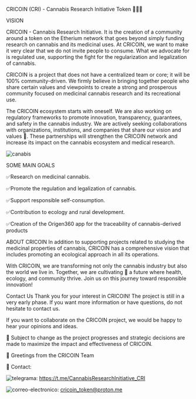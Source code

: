 CRICOIN (CRI) - Cannabis Research Initiative Token 👋👋👋

VISION

CRICOIN - Cannabis Research Initiative.
It is the creation of a community around a token on the Etherium network that goes beyond simply funding research on cannabis and its medicinal uses. 
At CRICOIN, we want to make it very clear that we do not invite people to consume. What we advocate for is regulated use, supporting the fight for the regularization and legalization of cannabis.

CRICOIN is a project that does not have a centralized team or core; it will be 100% community-driven. 
We firmly believe in bringing together people who share certain values and viewpoints to create a strong and prosperous community focused on medicinal cannabis research and its recreational use.

The CRICOIN ecosystem starts with oneself. We are also working on regulatory frameworks to promote innovation, transparency, guarantees, and safety in the cannabis industry. 
We are actively seeking collaborations with organizations, institutions, and companies that share our vision and values 💞️. 
These partnerships will strengthen the CRICOIN network and increase its impact on the cannabis ecosystem and medical research.

![canabis](https://github.com/CRICOIN-CRI/CRICOIN-CRI/assets/169584678/64ab4707-a3a8-4441-a37c-c02906180fab)

SOME MAIN GOALS

✅Research on medicinal cannabis.

✅Promote the regulation and legalization of cannabis.

✅Support responsible self-consumption.

✅Contribution to ecology and rural development.

✅Creation of the Origen360 app for the traceability of cannabis-derived products

ABOUT CRICOIN
In addition to supporting projects related to studying the medicinal properties of cannabis, CRICOIN has a comprehensive vision that includes promoting an ecological approach in all its operations.

With CRICOIN, we are transforming not only the cannabis industry but also the world we live in. Together, we are cultivating 🌱 a future where health, ecology, and community thrive. Join us on this journey toward responsible innovation!

Contact Us
Thank you for your interest in CRICOIN! The project is still in a very early phase. If you want more information or have questions, do not hesitate to contact us.

If you want to collaborate on the CRICOIN project, we would be happy to hear your opinions and ideas.

📌 Subject to change as the project progresses and strategic decisions are made to maximize the impact and effectiveness of CRICOIN.

👋 Greetings from the CRICOIN Team

📢 Contact:

![telegrama](https://github.com/CRICOIN-CRI/CRICOIN-CRI/assets/169584678/3b1c8f2f-f889-44a5-b8d4-8ecbc6daa777): https://t.me/CannabisResearchInitiative_CRI

![correo-electronico](https://github.com/CRICOIN-CRI/CRICOIN-CRI/assets/169584678/430fbbc3-771a-4a29-aa30-360766fe8a09): cricoin_token@proton.me
 

 
